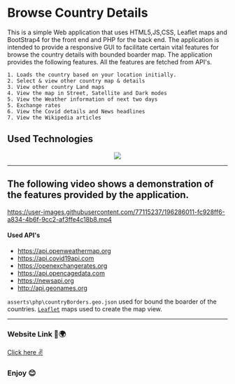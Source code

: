 # Browse Country Details

This is a simple Web application that uses HTML5,JS,CSS, Leaflet maps and BootStrap4 for the front end and PHP for the back end.
The application is intended to provide a responsive GUI to facilitate certain vital features for browse the country details with bounded boarder map. The application provides the following features. All the features are fetched from API's.
```
1. Loads the country based on your location initially.
2. Select & view other country map & details
3. View other country Land maps
4. View the map in Street, Satellite and Dark modes
5. View the Weather information of next two days
5. Exchange rates
6. View the Covid details and News headlines
7. View the Wikipedia articles
```

## Used Technologies 
<p align="center">
    <img src="https://skillicons.dev/icons?i=html,js,php" />
</p>

***

## The following video shows a demonstration of the features provided by the application.

https://user-images.githubusercontent.com/77115237/196286011-fc928ff6-a834-4b6f-9cc2-af3ffe4c18b8.mp4


#### Used API's 
 - https://api.openweathermap.org
 - https://api.covid19api.com
 - https://openexchangerates.org
 - https://api.opencagedata.com
 - https://newsapi.org
 - http://api.geonames.org
  
`asserts\php\countryBorders.geo.json` used for bound the boarder of the countries. <a href="https://leafletjs.com">`Leaflet`</a> maps used to create the map view.
***
### Website Link 🙌🌍
<a href="https://country-details-webapp.herokuapp.com/">Click here ✌</a>
### Enjoy 😊

